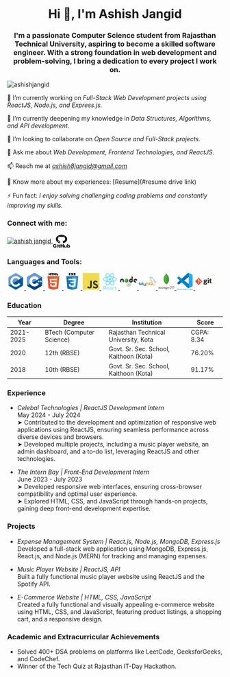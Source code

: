 <h1 align="center">Hi 👋, I'm Ashish Jangid</h1>
<h3 align="center">I'm a passionate Computer Science student from Rajasthan Technical University, aspiring to become a skilled software engineer. With a strong foundation in web development and problem-solving, I bring a dedication to every project I work on.</h3>

<p align="left"> <img src="https://komarev.com/ghpvc/?username=ashishjangid&label=Profile%20views&color=0e75b6&style=flat" alt="ashishjangid" /> </p>

🔭 I’m currently working on *Full-Stack Web Development projects using ReactJS, Node.js, and Express.js.*

🌱 I’m currently deepening my knowledge in *Data Structures, Algorithms, and API development.*

👯 I’m looking to collaborate on *Open Source and Full-Stack projects.*

💬 Ask me about *Web Development, Frontend Technologies, and ReactJS.*

📫 Reach me at *ashish8jangid@gmail.com*

📄 Know more about my experiences: [Resume](#resume drive link)

⚡ Fun fact: *I enjoy solving challenging coding problems and constantly improving my skills.*

<h3 align="left">Connect with me:</h3>
<p align="left">
  <a href="https://www.linkedin.com/in/ashish-jangid-145819227/" target="blank">
    <img align="center" src="https://raw.githubusercontent.com/rahuldkjain/github-profile-readme-generator/master/src/images/icons/Social/linked-in-alt.svg" alt="ashish jangid" height="30" width="40" />
  </a>
  <a href="https://github.com/ashishxjangid" target="blank">
    <img align="center" src="https://raw.githubusercontent.com/devicons/devicon/master/icons/github/github-original-wordmark.svg" alt="github" height="30" width="40" />
  </a>
</p>

<h3 align="left">Languages and Tools:</h3>
<p align="left">
  <a href="https://www.cprogramming.com/" target="_blank" rel="noreferrer">
    <img src="https://raw.githubusercontent.com/devicons/devicon/master/icons/c/c-original.svg" alt="c" width="40" height="40" />
  </a>
  <a href="https://www.w3schools.com/cpp/" target="_blank" rel="noreferrer">
    <img src="https://raw.githubusercontent.com/devicons/devicon/master/icons/cplusplus/cplusplus-original.svg" alt="cplusplus" width="40" height="40" />
  </a>
  <a href="https://www.w3schools.com/html/" target="_blank" rel="noreferrer">
    <img src="https://raw.githubusercontent.com/devicons/devicon/master/icons/html5/html5-original-wordmark.svg" alt="html" width="40" height="40" />
  </a>
  <a href="https://www.w3schools.com/css/" target="_blank" rel="noreferrer">
    <img src="https://raw.githubusercontent.com/devicons/devicon/master/icons/css3/css3-original-wordmark.svg" alt="css" width="40" height="40" />
  </a>
  <a href="https://www.javascript.com/" target="_blank" rel="noreferrer">
    <img src="https://raw.githubusercontent.com/devicons/devicon/master/icons/javascript/javascript-original.svg" alt="javascript" width="40" height="40" />
  </a>
  <a href="https://reactjs.org/" target="_blank" rel="noreferrer">
    <img src="https://raw.githubusercontent.com/devicons/devicon/master/icons/react/react-original-wordmark.svg" alt="react" width="40" height="40" />
  </a>
  <a href="https://nodejs.org/" target="_blank" rel="noreferrer">
    <img src="https://raw.githubusercontent.com/devicons/devicon/master/icons/nodejs/nodejs-original-wordmark.svg" alt="nodejs" width="40" height="40" />
  </a>
  <a href="https://www.mysql.com/" target="_blank" rel="noreferrer">
    <img src="https://raw.githubusercontent.com/devicons/devicon/master/icons/mysql/mysql-original-wordmark.svg" alt="mysql" width="40" height="40" />
  </a>
  <a href="https://www.mongodb.com/" target="_blank" rel="noreferrer">
    <img src="https://raw.githubusercontent.com/devicons/devicon/master/icons/mongodb/mongodb-original-wordmark.svg" alt="mongodb" width="40" height="40" />
  </a>
  <a href="https://code.visualstudio.com/" target="_blank" rel="noreferrer">
    <img src="https://raw.githubusercontent.com/devicons/devicon/master/icons/vscode/vscode-original-wordmark.svg" alt="vscode" width="40" height="40" />
  </a>
  <a href="https://git-scm.com/" target="_blank" rel="noreferrer">
    <img src="https://raw.githubusercontent.com/devicons/devicon/master/icons/git/git-original-wordmark.svg" alt="git" width="40" height="40" />
  </a>
</p>

<h3 align="left">Education</h3>

| Year        | Degree                           | Institution                             | Score          |
|-------------|----------------------------------|-----------------------------------------|----------------|
| 2021-2025   | BTech (Computer Science)         | Rajasthan Technical University, Kota    | CGPA: 8.34     |
| 2020        | 12th (RBSE)                      | Govt. Sr. Sec. School, Kaithoon (Kota)  | 76.20%         |
| 2018        | 10th (RBSE)                      | Govt. Sr. Sec. School, Kaithoon (Kota)  | 91.17%         |

<h3 align="left">Experience</h3>

- *Celebal Technologies | ReactJS Development Intern*  
  May 2024 - July 2024  
  ➤ Contributed to the development and optimization of responsive web applications using ReactJS, ensuring seamless performance across diverse devices and browsers.  
  ➤ Developed multiple projects, including a music player website, an admin dashboard, and a to-do list, leveraging ReactJS and other technologies.

- *The Intern Bay | Front-End Development Intern*  
  June 2023 - July 2023  
  ➤ Developed responsive web interfaces, ensuring cross-browser compatibility and optimal user experience.  
  ➤ Explored HTML, CSS, and JavaScript through hands-on projects, gaining deep front-end development expertise.

<h3 align="left">Projects</h3>

- *Expense Management System | React.js, Node.js, MongoDB, Express.js*
  Developed a full-stack web application using MongoDB, Express.js, React.js, and Node.js (MERN) for tracking and managing expenses.

- *Music Player Website | ReactJS, API*  
  Built a fully functional music player website using ReactJS and the Spotify API.

- *E-Commerce Website | HTML, CSS, JavaScript*  
  Created a fully functional and visually appealing e-commerce website using HTML, CSS, and JavaScript, featuring product listings, a shopping cart, and a responsive design.


<h3 align="left">Academic and Extracurricular Achievements</h3>

- Solved 400+ DSA problems on platforms like LeetCode, GeeksforGeeks, and CodeChef.
- Winner of the Tech Quiz at Rajasthan IT-Day Hackathon.
